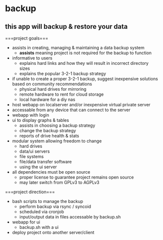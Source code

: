 # backup
## this app will backup & restore your data

===project goals===
* assists in creating, managing & maintaining a data backup system
  * **assists** meaning project is not required for the backup to function
* informative to users
  * explains hard links and how they will result in incorrect directory sizes
  * explains the popular 3-2-1 backup strategy
* if unable to create a proper 3-2-1 backup, suggest inexpensive solutions based on community recommendations
  * physical hard drives for mirroring
  * remote hardware to rent for cloud storage
  * local hardware for a diy nas
* host webapp on localserver and/or inexpensive virtual private server
* accessable from any device that can connect to the server
* webapp with login
* ui to display graphs & tables
  * assists in choosing a backup strategy
  * change the backup strategy
  * reports of drive health & stats
* modular system allowing freedom to change
  * hard drives
  * data/ui servers
  * file systems
  * file/data transfer software
  * using the ui server
* all dependencies must be open source
  * proper license to guarantee project remains open source
  * may later switch from GPLv3 to AGPLv3

===project direction===
* bash scripts to manage the backup
  * perform backup via rsync / syncoid
  * scheduled via cronjob
  * input/output data in files accessable by backup.sh  
* webapp for ui
  * backup.sh with a ui
* deploy project onto another server/client
